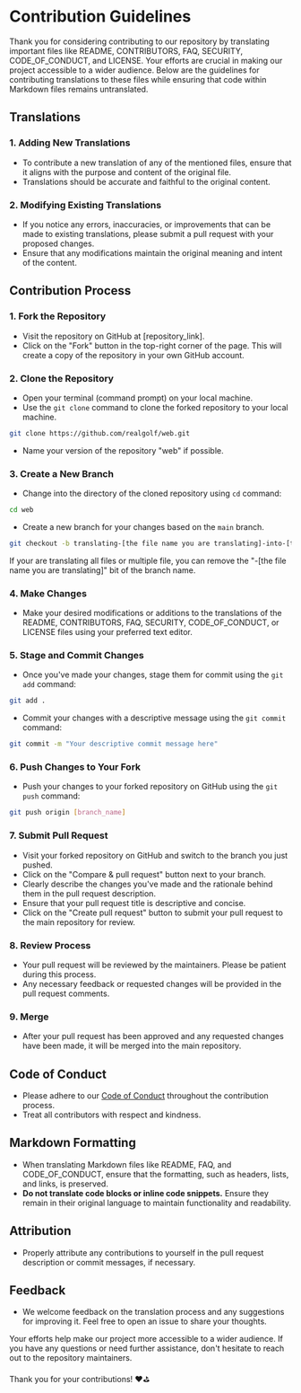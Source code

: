 # Contribution Guidelines

Thank you for considering contributing to our repository by translating important files like README, CONTRIBUTORS, FAQ, SECURITY, CODE_OF_CONDUCT, and LICENSE. Your efforts are crucial in making our project accessible to a wider audience. Below are the guidelines for contributing translations to these files while ensuring that code within Markdown files remains untranslated.

## Translations

### 1. Adding New Translations

- To contribute a new translation of any of the mentioned files, ensure that it aligns with the purpose and content of the original file.
- Translations should be accurate and faithful to the original content.

### 2. Modifying Existing Translations

- If you notice any errors, inaccuracies, or improvements that can be made to existing translations, please submit a pull request with your proposed changes.
- Ensure that any modifications maintain the original meaning and intent of the content.

## Contribution Process

### 1. Fork the Repository

- Visit the repository on GitHub at [repository_link].
- Click on the "Fork" button in the top-right corner of the page. This will create a copy of the repository in your own GitHub account.

### 2. Clone the Repository

- Open your terminal (command prompt) on your local machine.
- Use the `git clone` command to clone the forked repository to your local machine.

```bash
git clone https://github.com/realgolf/web.git
```

- Name your version of the repository "web" if possible.

### 3. Create a New Branch

- Change into the directory of the cloned repository using `cd` command:

```bash
cd web
```

- Create a new branch for your changes based on the `main` branch.

```bash
git checkout -b translating-[the file name you are translating]-into-[the lnaguage you are translating the file to]
```

If your are translating all files or multiple file, you can remove the "-[the file name you are translating]" bit of the branch name.

### 4. Make Changes

- Make your desired modifications or additions to the translations of the README, CONTRIBUTORS, FAQ, SECURITY, CODE_OF_CONDUCT, or LICENSE files using your preferred text editor.

### 5. Stage and Commit Changes

- Once you've made your changes, stage them for commit using the `git add` command:

```bash
git add .
```

- Commit your changes with a descriptive message using the `git commit` command:

```bash
git commit -m "Your descriptive commit message here"
```

### 6. Push Changes to Your Fork

- Push your changes to your forked repository on GitHub using the `git push` command:

```bash
git push origin [branch_name]
```

### 7. Submit Pull Request

- Visit your forked repository on GitHub and switch to the branch you just pushed.
- Click on the "Compare & pull request" button next to your branch.
- Clearly describe the changes you've made and the rationale behind them in the pull request description.
- Ensure that your pull request title is descriptive and concise.
- Click on the "Create pull request" button to submit your pull request to the main repository for review.

### 8. Review Process

- Your pull request will be reviewed by the maintainers. Please be patient during this process.
- Any necessary feedback or requested changes will be provided in the pull request comments.

### 9. Merge

- After your pull request has been approved and any requested changes have been made, it will be merged into the main repository.

## Code of Conduct

- Please adhere to our [Code of Conduct](CODE_OF_CONDUCT.md) throughout the contribution process.
- Treat all contributors with respect and kindness.

## Markdown Formatting

- When translating Markdown files like README, FAQ, and CODE_OF_CONDUCT, ensure that the formatting, such as headers, lists, and links, is preserved.
- **Do not translate code blocks or inline code snippets.** Ensure they remain in their original language to maintain functionality and readability.

## Attribution

- Properly attribute any contributions to yourself in the pull request description or commit messages, if necessary.

## Feedback

- We welcome feedback on the translation process and any suggestions for improving it. Feel free to open an issue to share your thoughts.

Your efforts help make our project more accessible to a wider audience. If you have any questions or need further assistance, don't hesitate to reach out to the repository maintainers.

Thank you for your contributions! ❤️⛳️
